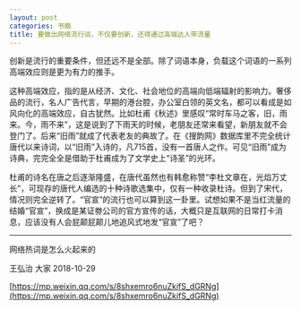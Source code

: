 ```yaml
---
layout: post
categories: 书摘
title: 要做出网络流行词，不仅要创新，还得通过高端达人带流量
---
```


创新是流行的重要条件，但还远不是全部。除了词语本身，负载这个词语的一系列高端效应则是更为有力的推手。

这种高端效应，指的是从经济、文化、社会地位的高端向低端辐射的影响力。奢侈品的流行，名人广告代言，早期的港台腔，办公室白领的英文名，都可以看成是如风向化的高端效应，自古犹然。比如杜甫《秋述》里感叹“常时车马之客，旧，雨来。今，雨不来”，这是说到了下雨天的时候，老朋友还常来看望，新朋友就不会登门了。后来“旧雨”就成了代表老友的典故了。在《搜韵网》数据库里不完全统计唐代以来诗词，以“旧雨”入诗的，凡715首，没有一首唐人之作。可见“旧雨”成为诗典，完完全全是借助于杜甫成为了文学史上“诗圣”的光环。

杜甫的诗名在唐之后逐渐隆盛，在唐代虽然也有韩愈称赞“李杜文章在，光焰万丈长”，可现存的唐代人编选的十种诗歌选集中，仅有一种收录杜诗。但到了宋代，情况则完全逆转了。“官宣”的流行也可以算到这一卦里。试想如果不是当红流量的结婚“官宣”，换成是某证劵公司的官方宣传的话，大概只是互联网的日常打卡消息，应该没有人会屁颠屁颠儿地追风式地发“官宣”了吧？

---

网络热词是怎么火起来的

王弘治  大家  2018-10-29

[https://mp.weixin.qq.com/s/8shxemro6nuZkifS_dGRNg](https://mp.weixin.qq.com/s/8shxemro6nuZkifS_dGRNg)